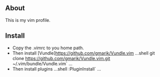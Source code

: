 ## About
This is my vim profile.

## Install
* Copy the .vimrc to you home path.
* Then install [Vundle]https://github.com/gmarik/Vundle.vim
...shell
 git clone https://github.com/gmarik/Vundle.vim.git ~/.vim/bundle/Vundle.vim`
...
* Then install plugins
...shell
:PluginInstall`
...

